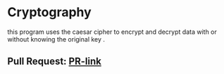 # Cryptography
this program uses the caesar cipher to encrypt and decrypt data with or without knowing the original key . 

## Pull Request: [PR-link]()